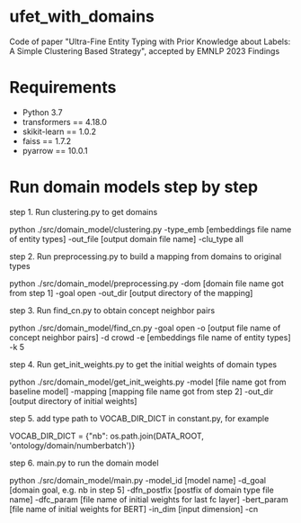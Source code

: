# ufet_with_domains
Code of paper "Ultra-Fine Entity Typing with Prior Knowledge about Labels: A Simple Clustering Based Strategy", accepted by EMNLP 2023 Findings

# Requirements
- Python 3.7
- transformers == 4.18.0
- skikit-learn == 1.0.2
- faiss == 1.7.2
- pyarrow == 10.0.1

# Run domain models step by step
step 1. Run clustering.py to get domains

python ./src/domain_model/clustering.py -type_emb [embeddings file name of entity types] -out_file [output domain file name] -clu_type all

step 2. Run preprocessing.py to build a mapping from domains to original types

python ./src/domain_model/preprocessing.py -dom [domain file name got from step 1] -goal open -out_dir [output directory of the mapping]

step 3. Run find_cn.py to obtain concept neighbor pairs

python ./src/domain_model/find_cn.py -goal open -o [output file name of concept neighbor pairs] -d crowd -e [embeddings file name of entity types] -k 5

step 4. Run get_init_weights.py to get the initial weights of domain types

python ./src/domain_model/get_init_weights.py -model [file name got from baseline model] -mapping [mapping file name got from step 2] -out_dir [output directory of initial weights]

step 5. add type path to VOCAB_DIR_DICT in constant.py, for example

VOCAB_DIR_DICT = {"nb": os.path.join(DATA_ROOT, 'ontology/domain/numberbatch')}

step 6. main.py to run the domain model

python ./src/domain_model/main.py -model_id [model name] -d_goal [domain goal, e.g. nb in step 5] -dfn_postfix [postfix of domain type file name] -dfc_param [file name of initial weights for last fc layer] -bert_param [file name of initial weights for BERT] -in_dim [input dimension] -cn

